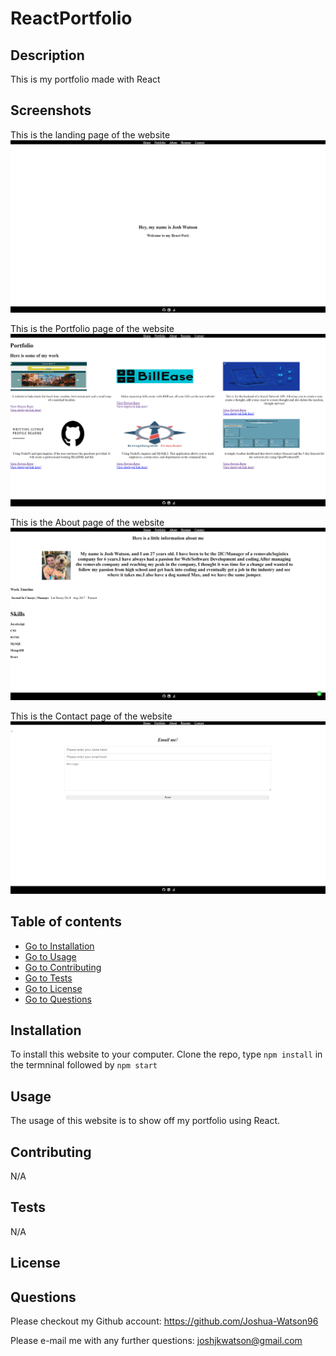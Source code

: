 # ReactPortfolio

## Description 
This is my portfolio made with React



## Screenshots

This is the landing page of the website
![alt](./assets/images/landingPage.png)

This is the Portfolio page of the website
![alt](./assets/images/portfolioPage.png)

This is the About page of the website
![alt](./assets/images/aboutPage.png)

This is the Contact page of the website
![alt](./assets/images/contactPage.png)

## Table of contents
- [Go to Installation](#installation) 
- [Go to Usage](#usage) 
- [Go to Contributing](#contributing) 
- [Go to Tests](#tests)
- [Go to License](#license)
- [Go to Questions](#questions)

## Installation
To install this website to your computer. Clone the repo, type ``npm install`` in the termninal followed by ``npm start``
    
## Usage
The usage of this website is to show off my portfolio using React.

## Contributing
N/A

## Tests
N/A

## License




## Questions

Please checkout my Github account: https://github.com/Joshua-Watson96 

Please e-mail me with any further questions:  joshjkwatson@gmail.com